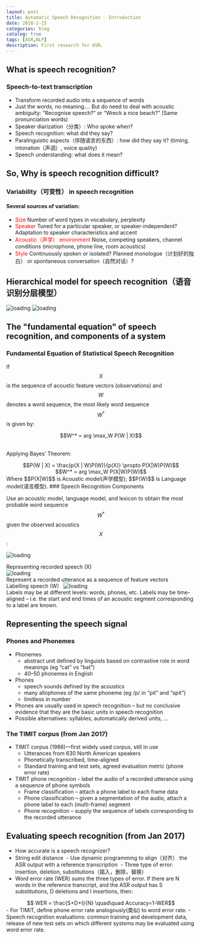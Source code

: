 ```yaml
---
layout: post
title: Automatic Speech Recognition - Introduction
date: 2018-1-15
categories: blog
catalog: true
tags: [ASR,NLP]
description: First research for ASR。
---
```


## What is speech recognition?  
### Speech-to-text transcription  
- Transform recorded audio into a sequence of words  
- Just the words, no meaning.... But do need to deal with acoustic ambiguity: “Recognise speech?” or “Wreck a nice beach?” (Same pronunciation words) 
- Speaker diarization（分类）: Who spoke when?  
- Speech recognition: what did they say?  
- Paralinguistic aspects（伴随语言的东西）: how did they say it? (timing, intonation（声调）, voice quality)  
- Speech understanding: what does it mean?  

## So, Why is speech recognition difficult?  
### Variability（可变性） in speech recognition  
#### Several sources of variation:  
- <font color="red">Size</font> Number of word types in vocabulary, perplexity  
- <font color="red">Speaker</font> Tuned for a particular speaker, or speaker-independent? Adaptation to speaker characteristics and accent  
- <font color="red">Acoustic（声学） environment</font> Noise, competing speakers, channel conditions (microphone, phone line, room acoustics)  
- <font color="red">Style</font> Continuously spoken or isolated? Planned monologue（计划好的独白） or spontaneous conversation（自然对话）? 

## Hierarchical model for speech recognition（语音识别分层模型）  
![loading](https://raw.githubusercontent.com/zhiyou720/zhiyou720.github.io/e65bf6d144368417c8ccf5ef158054a66e8ae3f3/img/ASR/ASR-01-01.png)
![loading](https://raw.githubusercontent.com/zhiyou720/zhiyou720.github.io/e65bf6d144368417c8ccf5ef158054a66e8ae3f3/img/ASR/ASR-01-02.png)
<script type="text/javascript" src="http://cdn.mathjax.org/mathjax/latest/MathJax.js?config=default"></script>
## The "fundamental equation" of speech recognition, and components of a system  
### Fundamental Equation of Statistical Speech Recognition
If $$X$$ is the sequence of acoustic feature vectors (observations) and $$W$$ denotes a word sequence, the most likely word sequence $$W^* $$ is given by:  
<center>$$W^* = arg \max_W P(W | X)$$</center>  

Applying Bayes’ Theorem:
<center>$$P(W | X) = \frac{p(X | W)P(W)}{p(X)} \propto P(X|W)P(W)$$</center>  
<center>$$W^* = arg \max_W P(X|W)P(W)$$</center>  
Where $$P(X|W)$$ is Acoustic model(声学模型); $$P(W)$$ is Language model(语言模型).  
### Speech Recognition Components

Use an acoustic model, language model, and lexicon to obtain the most probable word sequence $$W^* $$ given the observed acoustics $$X$$ :

![loading](https://raw.githubusercontent.com/zhiyou720/zhiyou720.github.io/master/img/ASR/ASR-01-03.png)  

Representing recorded speech (X)  
![loading](https://raw.githubusercontent.com/zhiyou720/zhiyou720.github.io/master/img/ASR/ASR-01-04.png)  
Represent a recorded utterance as a sequence of feature vectors  
Labelling speech (W)  
![loading](https://raw.githubusercontent.com/zhiyou720/zhiyou720.github.io/master/img/ASR/ASR-01-05.png)    
Labels may be at different levels: words, phones, etc.
Labels may be time-aligned – i.e. the start and end times of an acoustic segment corresponding to a label are known.

## Representing the speech signal  
### Phones and Phonemes
- Phonemes
  - abstract unit defined by linguists based on contrastive role in word meanings (eg “cat” vs “bat”)
  - 40–50 phonemes in English  
- Phones  
  - speech sounds defined by the acoustics  
  - many allophones of the same phoneme (eg /p/ in “pit” and “spit”)  
  - limitless in number  
- Phones are usually used in speech recognition – but no conclusive evidence that they are the basic units in speech recognition  
- Possible alternatives: syllables, automatically derived units, ...  
### The TIMIT corpus (from Jan 2017)  
- TIMIT corpus (1986)—first widely used corpus, still in use  
  - Utterances from 630 North American speakers  
  - Phonetically transcribed, time-aligned  
  - Standard training and test sets, agreed evaluation metric (phone error rate)  
- TIMIT phone recognition - label the audio of a recorded utterance using a sequence of phone symbols  
  - Frame classification – attach a phone label to each frame data  
  - Phone classification – given a segmentation of the audio, attach a phone label to each (multi-frame) segment
  - Phone recognition – supply the sequence of labels corresponding to the recorded utterance
## Evaluating speech recognition (from Jan 2017)  
- How accurate is a speech recognizer?  
- String edit distance
  - Use dynamic programming to align（对齐） the ASR output with a reference transcription
  - Three type of error: insertion, deletion, substitutions（插入，删除，替换）
- Word error rate (WER) sums the three types of error. If there are N words in the reference transcript, and the ASR output has S substitutions, D deletions and I insertions, then:  
<center>$$ WER = \frac{S+D+I}{N} \quad\quad Accuracy=1-WER$$</center>
- For TIMIT, define phone error rate analogously(类似) to word error rate. 
- Speech recognition evaluations: common training and development data, release of new test sets on which different systems may be evaluated using word error rate.







